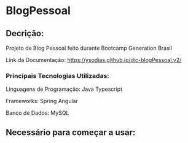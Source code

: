 # BlogPessoal

## Decrição:
Projeto de Blog Pessoal feito durante Bootcamp Generation Brasil

Link da Documentação: https://ysodias.github.io/dic-blogPessoal.v2/

### Principais Tecnologias Utilizadas:

Linguagens de Programação:
Java
Typescript


Frameworks:
Spring
Angular


Banco de Dados:
MySQL

## Necessário para começar a usar:
